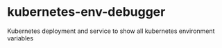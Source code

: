 # kubernetes-env-debugger
Kubernetes deployment and service to show all kubernetes environment variables

